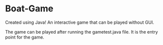# Boat-Game
Created using Java! An interactive game that can be played without GUI.

The game can be played after running the gametest.java file. It is the entry point for the game.
